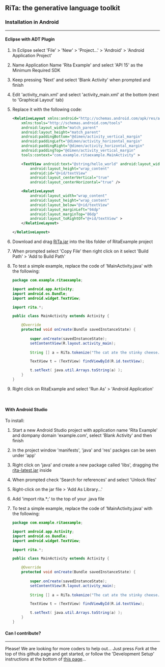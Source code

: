 
## RiTa: the generative language toolkit

### Installation in Android
--------
#### Eclipse with ADT Plugin

1. In Eclipse select 'File' > 'New' > 'Project...' > 'Android' > 'Android Application Project'

2. Name Application Name 'Rita Example' and select 'API 15' as the Minimum Required SDK

3. Keep pressing 'Next' and select 'Blank Activity' when prompted and finish

4. Edit 'activity_main.xml' and select 'activity_main.xml' at the bottom (next to 'Graphical Layout' tab)

5. Replace it with the following code:
	```xml
	<RelativeLayout xmlns:android="http://schemas.android.com/apk/res/android"
	    xmlns:tools="http://schemas.android.com/tools"
	    android:layout_width="match_parent"
	    android:layout_height="match_parent"
	    android:paddingBottom="@dimen/activity_vertical_margin"
	    android:paddingLeft="@dimen/activity_horizontal_margin"
	    android:paddingRight="@dimen/activity_horizontal_margin"
	    android:paddingTop="@dimen/activity_vertical_margin"
	    tools:context="com.example.ritaexample.MainActivity" >
	
	    <TextView android:text="@string/hello_world" android:layout_width="wrap_content"
	        android:layout_height="wrap_content"
	        android:id="@+id/textView"
	        android:layout_centerVertical="true"
	        android:layout_centerHorizontal="true" />
	
	    <RelativeLayout
	        android:layout_width="wrap_content"
	        android:layout_height="wrap_content"
	        android:layout_below="@+id/textView"
	        android:layout_marginLeft="94dp"
	        android:layout_marginTop="86dp"
	        android:layout_toRightOf="@+id/textView" >
	    </RelativeLayout>
	
	</RelativeLayout>
	```
6. Download and drag [RiTa.jar](http://rednoise.org/rita/download/rita-latest.jar) into the libs folder of RitaExample project

7. When prompted select 'Copy File' then right click on it select 'Build Path' > 'Add to Build Path'

8. To test a simple example, replace the code of 'MainActivity.java' with the following:
	```java
	package com.example.ritaexample;
	
	import android.app.Activity;
	import android.os.Bundle;
	import android.widget.TextView;
	
	import rita.*;
	
	public class MainActivity extends Activity {
	
		@Override
		protected void onCreate(Bundle savedInstanceState) {
		
			super.onCreate(savedInstanceState);
			setContentView(R.layout.activity_main);
			
	        String [] a = RiTa.tokenize("The cat ate the stinky cheese.");
	
	        TextView t = (TextView) findViewById(R.id.textView);
	
	        t.setText( java.util.Arrays.toString(a) );
		}
	}
	```
9. Right click on RitaExample and select 'Run As' > 'Android Application'

&nbsp;

#### With Android Studio 

To install:

1. Start a new Android Studio project with application name 'Rita Example' and dompany domain 'example.com', select 'Blank Activity' and then finish

2. In the project window 'manifests', 'java' and 'res' packges can be seen under 'app'

3. Right click on 'java' and create a new package called 'libs', dragging the [rita-latest.jar](http://rednoise.org/rita/download/rita-latest.jar) inside

4. When prompted check 'Search for references' and select 'Unlock files'

5. Right-click on the jar file > 'Add As Library...'

6. Add 'import rita.*;' to the top of your .java file 

7. To test a simple example, replace the code of 'MainActivity.java' with the following:
	```java
	package com.example.ritaexample;
	
	import android.app.Activity;
	import android.os.Bundle;
	import android.widget.TextView;
	
	import rita.*;
	
	public class MainActivity extends Activity {
	
		@Override
		protected void onCreate(Bundle savedInstanceState) {
		
			super.onCreate(savedInstanceState);
			setContentView(R.layout.activity_main);
			
	        String [] a = RiTa.tokenize("The cat ate the stinky cheese.");
	
	        TextView t = (TextView) findViewById(R.id.textView);
	
	        t.setText( java.util.Arrays.toString(a) );
		}
	}
	```
	

#### Can I contribute?
--------
Please! We are looking for more coders to help out... Just press *Fork* at the top of this github page and get started, or follow the 'Development Setup' instructions at the bottom of [this page](https://github.com/dhowe/RiTa)... 

